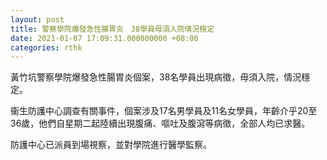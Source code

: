 ```yaml
---
layout: post
title: 警察學院爆發急性腸胃炎　38學員毋須入院情況穩定
date: 2021-01-07 17:09:31.000000000 +08:00
categories: rthk
---
```


黃竹坑警察學院爆發急性腸胃炎個案，38名學員出現病徵，毋須入院，情況穩定。

衞生防護中心調查有關事件，個案涉及17名男學員及11名女學員，年齡介乎20至36歲，他們自星期二起陸續出現腹痛、嘔吐及腹瀉等病徵，全部人均已求醫。

防護中心已派員到場視察，並對學院進行醫學監察。
